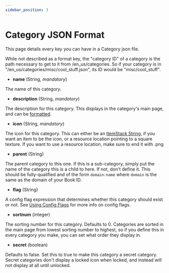 ```yaml
---
sidebar_position: 3
---
```


# Category JSON Format

This page details every key you can have in a Category json file.

While not described as a format key, the "category ID" of a category is the path necessary to get to it from /en_us/categories. So if your category is in "/en_us/categories/misc/cool_stuff.json", its ID would be "misc/cool_stuff".

* **name** (String, _mandatory_)

The name of this category.

* **description** (String, _mandatory_)

The description for this category. This displays in the category's main page, and can be [formatted](https://github.com/Vazkii/Patchouli/wiki/Text-Formatting-101).

* **icon** (String, _mandatory_)

The icon for this category. This can either be an [ItemStack String](https://github.com/Vazkii/Patchouli/wiki/ItemStack-String-Format), if you want an item to be the icon, or a resource location pointing to a square texture. If you want to use a resource location, make sure to end it with .png

* **parent** (String)

The parent category to this one. If this is a sub-category, simply put the name of the category this is a child to here. If not, don't define it. This should be fully-qualified and of the form `domain:name` where `domain` is the same as the domain of your Book ID.

* **flag** (String)

A config flag expression that determines whether this category should exist or not. See [Using Config Flags](https://github.com/Vazkii/Patchouli/wiki/Using-Config-Flags) for more info on config flags.

* **sortnum** (integer)

The sorting number for this category. Defaults to 0. Categories are sorted in the main page from lowest sorting number to highest, so if you define this in every category you make, you can set what order they display in.

* **secret** (boolean)

Defaults to false. Set this to true to make this category a secret category. Secret categories don't display a locked icon when locked, and instead will not display at all until unlocked.


